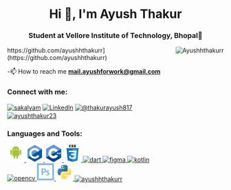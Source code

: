 <h1 align="center">Hi 👋, I'm Ayush Thakur</h1>
<h3 align="center">Student at Vellore Institute of Technology, Bhopal🌟</h3>

<p><img align="right" src="https://cdn.dribbble.com/users/118246/screenshots/5343519/wifi.gif" alt="Ayushhthakurr" height = "300px /></p>


-🌱 I’m currently learning **App Development & Machine Learning**

-👨‍💻 All of my projects are available at [https://github.com/ayushhthakurr](https://github.com/ayushhthakurr)

-📫 How to reach me **mail.ayushforwork@gmail.com**


<h3 align="left">Connect with me:</h3>
<p align="left">
<a href="https://twitter.com/AyushhThakurr" target="blank"><img align="center" src="https://raw.githubusercontent.com/rahuldkjain/github-profile-readme-generator/master/src/images/icons/Social/twitter.svg" alt="sakalyam" height="30" width="40" /></a>
<a href="https://www.linkedin.com/in/ayush-thakur-1b1127221/" target="blank"><img align="center" src="https://raw.githubusercontent.com/rahuldkjain/github-profile-readme-generator/master/src/images/icons/Social/linked-in-alt.svg" alt="LinkedIn" height="30" width="40" /></a>
<a href="https://medium.com/@thakurayush817" target="blank"><img align="center" src="https://raw.githubusercontent.com/rahuldkjain/github-profile-readme-generator/master/src/images/icons/Social/medium.svg" alt="@thakurayush817" height="30" width="40" /></a>
<a href="https://www.codechef.com/users/ayushthakur23" target="blank"><img align="center" src="https://cdn.jsdelivr.net/npm/simple-icons@3.1.0/icons/codechef.svg" alt="ayushthakur23" height="30" width="40" /></a>
</p>

<h3 align="left">Languages and Tools:</h3>
<p align="left"> <a href="https://developer.android.com" target="_blank" rel="noreferrer"> <img src="https://raw.githubusercontent.com/devicons/devicon/master/icons/android/android-original-wordmark.svg" alt="android" width="40" height="40"/> </a> <a href="https://www.cprogramming.com/" target="_blank" rel="noreferrer"> <img src="https://raw.githubusercontent.com/devicons/devicon/master/icons/c/c-original.svg" alt="c" width="40" height="40"/> </a> <a href="https://www.w3schools.com/cpp/" target="_blank" rel="noreferrer"> <img src="https://raw.githubusercontent.com/devicons/devicon/master/icons/cplusplus/cplusplus-original.svg" alt="cplusplus" width="40" height="40"/> </a> <a href="https://www.w3schools.com/css/" target="_blank" rel="noreferrer"> <img src="https://raw.githubusercontent.com/devicons/devicon/master/icons/css3/css3-original-wordmark.svg" alt="css3" width="40" height="40"/> </a> <a href="https://dart.dev" target="_blank" rel="noreferrer"> <img src="https://www.vectorlogo.zone/logos/dartlang/dartlang-icon.svg" alt="dart" width="40" height="40"/> </a> <a href="https://www.figma.com/" target="_blank" rel="noreferrer"> <img src="https://www.vectorlogo.zone/logos/figma/figma-icon.svg" alt="figma" width="40" height="40"/> </a> <a href="https://firebase.google.com/" href="https://kotlinlang.org" target="_blank" rel="noreferrer"> <img src="https://www.vectorlogo.zone/logos/kotlinlang/kotlinlang-icon.svg" alt="kotlin" width="40" height="40"/> </a> <a href="https://www.linux.org/" target="_blank" rel="noreferrer"> <img src="https://www.vectorlogo.zone/logos/opencv/opencv-icon.svg" alt="opencv" width="40" height="40"/> </a> <a href="https://pandas.pydata.org/" target="_blank" rel="noreferrer"> <img src="https://raw.githubusercontent.com/devicons/devicon/master/icons/photoshop/photoshop-line.svg" alt="photoshop" width="40" height="40"/> </a> <a href="https://www.python.org" target="_blank" rel="noreferrer"> <img src="https://raw.githubusercontent.com/devicons/devicon/master/icons/python/python-original.svg" alt="python" width="40" height="40"/> </a> <a href="https://pytorch.org/" target="_blank" rel="noreferrer"> <img href="https://seaborn.pydata.org/" target="_blank" 

<p><img align="center" src="https://github-readme-stats.vercel.app/api/top-langs?username=ayushhthakurr&show_icons=true&locale=en&layout=compact" alt="ayushhthakurr" /></p>



